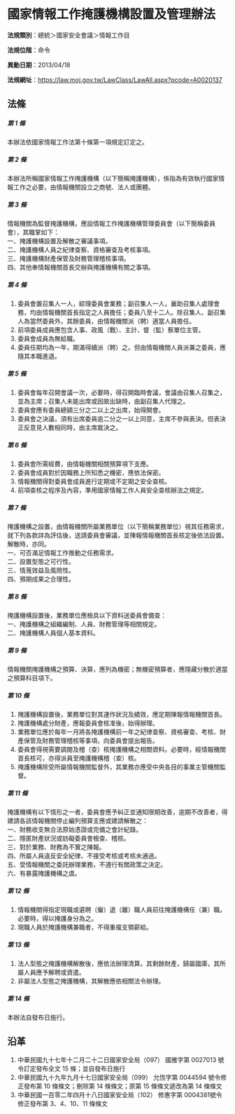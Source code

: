 # 國家情報工作掩護機構設置及管理辦法




**法規類別**：總統＞國家安全會議＞情報工作目

**法規位階**：命令

**異動日期**：2013/04/18  

**法規網址**：https://law.moj.gov.tw/LawClass/LawAll.aspx?pcode=A0020137



## 法條
##### 第 1 條
本辦法依國家情報工作法第十條第一項規定訂定之。

##### 第 2 條
本辦法所稱國家情報工作掩護機構（以下簡稱掩護機構），係指為有效執行國家情報工作之必要，由情報機關設立之商號、法人或團體。

##### 第 3 條
情報機關為監督掩護機構，應設情報工作掩護機構管理委員會（以下簡稱委員會），其職掌如下：  
一、掩護機構設置及解散之審議事項。  
二、掩護機構人員之紀律查察、資格審查及考核事項。  
三、掩護機構財產保管及財務管理稽核事項。  
四、其他奉情報機關首長交辦與掩護機構有關之事項。

##### 第 4 條
1. 委員會置召集人一人，綜理委員會業務；副召集人一人，襄助召集人處理會務，均由情報機關首長指定之人員擔任；委員八至十二人。除召集人、副召集人為當然委員外，其餘委員，由情報機關派（聘）適當人員擔任。
1. 前項委員成員應包含人事、政風（戰）、主計、督（監）察單位主管。
1. 委員會成員為無給職。
1. 委員任期均為一年，期滿得續派（聘）之。但由情報機關人員派兼之委員，應隨其本職進退。

##### 第 5 條
1. 委員會每年召開會議一次，必要時，得召開臨時會議，會議由召集人召集之，並為主席；召集人未能出席或因故出缺時，由副召集人代理之。
1. 委員會應有委員總額三分之二以上之出席，始得開會。
1. 委員會之決議，須有出席委員逾二分之一以上同意，主席不參與表決。但表決正反意見人數相同時，由主席裁決之。

##### 第 6 條
1. 委員會所需經費，由情報機關相關預算項下支應。
1. 委員會成員對於因職務上所知悉之機密，應依法保密。
1. 情報機關得對委員會成員進行定期或不定期之安全查核。
1. 前項查核之程序及內容，準用國家情報工作人員安全查核辦法之規定。

##### 第 7 條
掩護機構之設置，由情報機關所屬業務單位（以下簡稱業務單位）視其任務需求，就下列各款詳為評估後，送請委員會審議，並陳報情報機關首長核定後依法設置。解散時，亦同。  
一、可否滿足情報工作推動之任務需求。  
二、設置型態之可行性。  
三、情蒐效益及風險性。  
四、預期成果之合理性。

##### 第 8 條
掩護機構設置後，業務單位應檢具以下資料送委員會備查：  
一、掩護機構之組織編制、人員、財務管理等相關規定。  
二、掩護機構人員個人基本資料。

##### 第 9 條
情報機關掩護機構之預算、決算，應列為機密；無機密預算者，應隱藏分散於適當之預算科目項下。

##### 第 10 條
1. 掩護機構設置後，業務單位對其運作狀況及績效，應定期陳報情報機關首長。
1. 掩護機構處分財產，應報委員會核准後，始得辦理。
1. 業務單位應於每年一月將各掩護機構前一年之紀律查察、資格審查、考核、財產保管及財務管理稽核等事項，向委員會提出報告。
1. 委員會得視需要調閱及稽（查）核掩護機構之相關資料。必要時，經情報機關首長核可，亦得派員至掩護機構稽（查）核。
1. 掩護機構除受所屬情報機關監督外，其業務亦應受中央各目的事業主管機關監督。

##### 第 11 條
掩護機構有以下情形之一者，委員會應予糾正並通知限期改善，逾期不改善者，得建請各該情報機關停止編列預算支應或建請解散之：  
一、財務收支無合法原始憑證或完備之會計紀錄。  
二、隱匿財產狀況或妨礙委員會檢查、稽核。  
三、對於業務、財務為不實之陳報。  
四、所屬人員違反安全紀律、不接受考核或考核未通過。  
五、受情報機關之委託辦理業務，不遵行有關政策之決定。  
六、有暴露掩護機構之虞。

##### 第 12 條
1. 情報機關得指定現職或遴聘（僱）退（離）職人員前往掩護機構任（兼）職。必要時，得以掩護身分為之。
1. 現職人員於掩護機構兼職者，不得重複支領薪給。

##### 第 13 條
1. 法人型態之掩護機構解散後，應依法辦理清算。其剩餘財產，歸屬國庫，其所屬人員應予解聘或資遣。
1. 非屬法人型態之掩護機構，其解散應依相關法令辦理。

##### 第 14 條
本辦法自發布日施行。

## 沿革
1. 中華民國九十七年十二月二十二日國家安全局（097） 國雅字第 0027013  號令訂定發布全文 15 條；並自發布日施行
1. 中華民國九十九年九月十七日國家安全局（099） 允恆字第 0044594  號令修正發布第 10 條條文；刪除第 14 條條文；原第 15 條條文遞改為第 14 條條文
1. 中華民國一百零二年四月十八日國家安全局（102） 修惠字第 0004381號令修正發布第 3、4、10、11 條條文 
